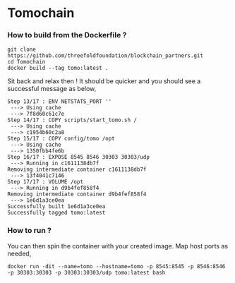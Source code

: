 # Tomochain

### How to build from the Dockerfile ?

```
git clone https://github.com/threefoldfoundation/blockchain_partners.git
cd Tomochain
docker build --tag tomo:latest .
```

Sit back and relax then ! It should be quicker and you should see a successful message as below,

```
Step 13/17 : ENV NETSTATS_PORT ''
 ---> Using cache
 ---> 7f8d60c61c7e
Step 14/17 : COPY scripts/start_tomo.sh /
 ---> Using cache
 ---> c1954b60c2a8
Step 15/17 : COPY config/tomo /opt
 ---> Using cache
 ---> 1350fbb4fe6b
Step 16/17 : EXPOSE 8545 8546 30303 30303/udp
 ---> Running in c1611138db7f
Removing intermediate container c1611138db7f
 ---> 13f4041c7146
Step 17/17 : VOLUME /opt
 ---> Running in d9b4fef858f4
Removing intermediate container d9b4fef858f4
 ---> 1e6d1a3ce0ea
Successfully built 1e6d1a3ce0ea
Successfully tagged tomo:latest
```

### How to run ?

You can then spin the container with your created image. Map host ports as needed,

```docker run -dit --name=tomo --hostname=tomo -p 8545:8545 -p 8546:8546 -p 30303:30303 -p 30303:30303/udp tomo:latest bash```

